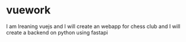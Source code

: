 # vuework

I am lreaning vuejs and I will create an webapp for chess club and I will create a backend on python using fastapi 
